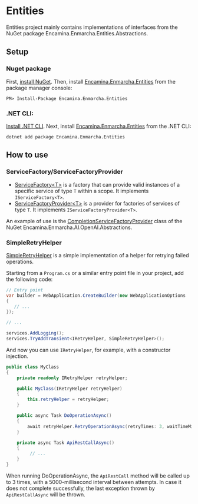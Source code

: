 ﻿# Entities

Entities project mainly contains implementations of interfaces from the NuGet package Encamina.Enmarcha.Entities.Abstractions.

## Setup

### Nuget package

First, [install NuGet](http://docs.nuget.org/docs/start-here/installing-nuget). Then, install [Encamina.Enmarcha.Entities](ToDo:NugetUrl) from the package manager console:

    PM> Install-Package Encamina.Enmarcha.Entities

### .NET CLI:

[Install .NET CLI](https://learn.microsoft.com/en-us/dotnet/core/tools/). Next, install [Encamina.Enmarcha.Entities](ToDo:NugetUrl) from the .NET CLI:

    dotnet add package Encamina.Enmarcha.Entities

## How to use

### ServiceFactory/ServiceFactoryProvider

- [ServiceFactory&lt;T&gt;](./ServiceFactory{T}.cs) is a factory that can provide valid instances of a specific service of type `T` within a scope. It implements `IServiceFactory<T>`.
- [ServiceFactoryProvider&lt;T&gt;](./ServiceFactoryProvider{T}.cs) is a provider for factories of services of type `T`. It implements `IServiceFactoryProvider<T>`.

An example of use is the [CompletionServiceFactoryProvider](/../Encamina.Enmarcha.AI.OpenAI.Abstractions/Compl) class of the NuGet Encamina.Enmarcha.AI.OpenAI.Abstractions.

### SimpleRetryHelper

[SimpleRetryHelper](./SimpleRetryHelper.cs) is a simple implementation of a helper for retrying failed operations.

Starting from a `Program.cs` or a similar entry point file in your project, add the following code:
```csharp
// Entry point
var builder = WebApplication.CreateBuilder(new WebApplicationOptions
{
   // ...
});

// ...

services.AddLogging();
services.TryAddTransient<IRetryHelper, SimpleRetryHelper>();
```

And now you can use `IRetryHelper`, for example, with a constructor injection.

```csharp
public class MyClass
{
    private readonly IRetryHelper retryHelper;

    public MyClass(IRetryHelper retryHelper)
    {
        this.retryHelper = retryHelper;
    }

    public async Task DoOperationAsync()
    {
        await retryHelper.RetryOperationAsync(retryTimes: 3, waitTimeMilliseconds: 5000, operation: ApiRestCallAsync);
    }

    private async Task ApiRestCallAsync()
    {
         // ...
    }
}
```
When running DoOperationAsync, the `ApiRestCall` method will be called up to 3 times, with a 5000-millisecond interval between attempts. In case it does not complete successfully, the last exception thrown by `ApiRestCallAsync` will be thrown.